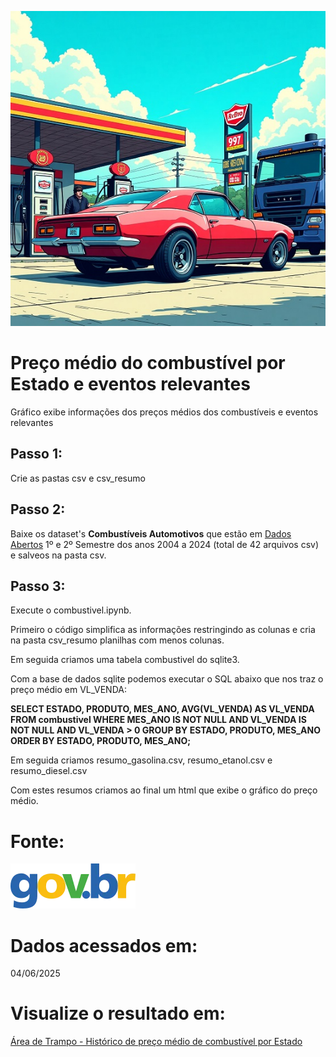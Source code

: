 ![Posto de Gasolina](posto_de_gasolina.jpg)

# Preço médio do combustível por Estado e eventos relevantes 
  Gráfico exibe informações dos preços médios dos combustíveis e eventos relevantes

## Passo 1: 
  Crie as pastas csv e csv_resumo

## Passo 2:
  Baixe os dataset's  **Combustíveis Automotivos** que estão em [Dados Abertos](https://dados.gov.br/dados/conjuntos-dados/serie-historica-de-precos-de-combustiveis-e-de-glp)
  1º e 2º Semestre dos anos 2004 a 2024 (total de 42 arquivos csv) e salveos na pasta csv.

## Passo 3:
  Execute o combustivel.ipynb.
  
  Primeiro o código simplifica as informações restringindo as colunas e cria na pasta csv_resumo planilhas com menos colunas.
  
  Em seguida criamos uma tabela combustivel do sqlite3.
  
  Com a base de dados sqlite podemos executar o SQL abaixo que nos traz o preço médio em VL_VENDA:
  
  **SELECT 
          ESTADO,
          PRODUTO,
          MES_ANO,
          AVG(VL_VENDA) AS VL_VENDA
      FROM 
          combustivel
      WHERE 
          MES_ANO IS NOT NULL 
          AND VL_VENDA IS NOT NULL
          AND VL_VENDA > 0
      GROUP BY 
          ESTADO, PRODUTO, MES_ANO
      ORDER BY 
          ESTADO, PRODUTO, MES_ANO;**
  
  Em seguida criamos resumo_gasolina.csv, resumo_etanol.csv e resumo_diesel.csv
  
  Com estes resumos criamos ao final um html que exibe o gráfico do preço médio.

# Fonte:

[![Gov Br](govbr.webp)](https://dados.gov.br/dados/conjuntos-dados/serie-historica-de-precos-de-combustiveis-e-de-glp)

# Dados acessados em: 

04/06/2025

# Visualize o resultado em: 

[Área de Trampo - Histórico de preço médio de combustível por Estado](https://www.areadetrampo.com.br/preco-medio-de-combustiveis-2004-a-2024-e-eventos-relevantes/)
